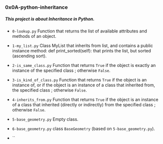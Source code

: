 ### 0x0A-python-inheritance

##### This project is about __Inheritance__ in Python.

* `0-lookup.py` Function that returns the list of available attributes and methods of an object.

* `1-my_list.py` Class MyList that inherits from list, and contains a public instance method: def print_sorted(self): that prints the list, but sorted (ascending sort).

* `2-is_same_class.py` Function that returns `True` if the object is exactly an instance of the specified class ; otherwise `False`.

* `3-is_kind_of_class.py` Function that returns `True` if the object is an instance of, or if the object is an instance of a class that inherited from, the specified class ; otherwise `False`.

* `4-inherits_from.py` Function that returns `True` if the object is an instance of a class that inherited (directly or indirectly) from the specified class ; otherwise `False`.

* `5-base_geometry.py` Empty class.

* `6-base_geometry.py` class `BaseGeometry` (based on `5-base_geometry.py`).

* ``